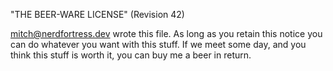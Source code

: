 "THE BEER-WARE LICENSE" (Revision 42)

mitch@nerdfortress.dev wrote this file. As long as you retain this notice you can do whatever you want with this stuff. If we meet some day, and you think this stuff is worth it, you can buy me a beer in return.
